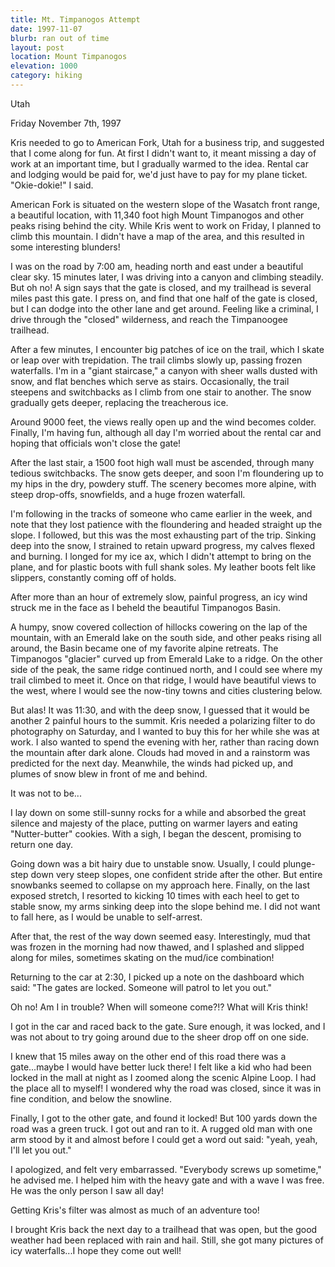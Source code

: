 ```yaml
---
title: Mt. Timpanogos Attempt
date: 1997-11-07
blurb: ran out of time
layout: post
location: Mount Timpanogos
elevation: 1000
category: hiking
---
```


Utah

Friday November 7th, 1997

Kris needed to go to American Fork, Utah for a business trip,
and suggested that I come along for fun. At first I didn't want
to, it meant missing a day of work at an important time, but I
gradually warmed to the idea. Rental car and lodging would be
paid for, we'd just have to pay for my plane ticket.
"Okie-dokie!" I said.

American Fork is situated on the western slope of the Wasatch
front range, a beautiful location, with 11,340 foot high Mount
Timpanogos and other peaks rising behind the city. While Kris
went to work on Friday, I planned to climb this mountain. I
didn't have a map of the area, and this resulted in some
interesting blunders!

I was on the road by 7:00 am, heading north and east under a
beautiful clear sky. 15 minutes later, I was driving into a
canyon and climbing steadily. But oh no! A sign says that the
gate is closed, and my trailhead is several miles past this gate.
I press on, and find that one half of the gate is closed, but I
can dodge into the other lane and get around. Feeling like a
criminal, I drive through the "closed" wilderness, and
reach the Timpanoogee trailhead.

After a few minutes, I encounter big patches of ice on the
trail, which I skate or leap over with trepidation. The trail
climbs slowly up, passing frozen waterfalls. I'm in a "giant
staircase," a canyon with sheer walls dusted with snow, and
flat benches which serve as stairs. Occasionally, the trail
steepens and switchbacks as I climb from one stair to another.
The snow gradually gets deeper, replacing the treacherous ice. 

Around 9000 feet, the views really open up and the wind
becomes colder. Finally, I'm having fun, although all day I'm
worried about the rental car and hoping that officials won't
close the gate!

After the last stair, a 1500 foot high wall must be ascended,
through many tedious switchbacks. The snow gets deeper, and soon
I'm floundering up to my hips in the dry, powdery stuff. The
scenery becomes more alpine, with steep drop-offs, snowfields,
and a huge frozen waterfall.

I'm following in the tracks of someone who came earlier in the
week, and note that they lost patience with the floundering and
headed straight up the slope. I followed, but this was the most
exhausting part of the trip. Sinking deep into the snow, I
strained to retain upward progress, my calves flexed and burning.
I longed for my ice ax, which I didn't attempt to bring on the
plane, and for plastic boots with full shank soles. My leather
boots felt like slippers, constantly coming off of holds.

After more than an hour of extremely slow, painful progress,
an icy wind struck me in the face as I beheld the beautiful
Timpanogos Basin.

A humpy, snow covered collection of hillocks cowering on the
lap of the mountain, with an Emerald lake on the south side, and
other peaks rising all around, the Basin became one of my
favorite alpine retreats. The Timpanogos "glacier"
curved up from Emerald Lake to a ridge. On the other side of the
peak, the same ridge continued north, and I could see where my
trail climbed to meet it. Once on that ridge, I would have
beautiful views to the west, where I would see the now-tiny towns
and cities clustering below.

But alas! It was 11:30, and with the deep snow, I guessed that
it would be another 2 painful hours to the summit. Kris needed a
polarizing filter to do photography on Saturday, and I wanted to
buy this for her while she was at work. I also wanted to spend
the evening with her, rather than racing down the mountain after
dark alone. Clouds had moved in and a rainstorm was predicted for
the next day. Meanwhile, the winds had picked up, and plumes of
snow blew in front of me and behind.

It was not to be...

I lay down on some still-sunny rocks for a while and absorbed
the great silence and majesty of the place, putting on warmer
layers and eating "Nutter-butter" cookies. With a sigh,
I began the descent, promising to return one day.

Going down was a bit hairy due to unstable snow. Usually, I
could plunge-step down very steep slopes, one confident stride
after the other. But entire snowbanks seemed to collapse on my
approach here. Finally, on the last exposed stretch, I resorted
to kicking 10 times with each heel to get to stable snow, my arms
sinking deep into the slope behind me. I did not want to fall
here, as I would be unable to self-arrest.

After that, the rest of the way down seemed easy.
Interestingly, mud that was frozen in the morning had now thawed,
and I splashed and slipped along for miles, sometimes skating on
the mud/ice combination!

Returning to the car at 2:30, I picked up a note on the
dashboard which said: "The gates are locked. Someone will
patrol to let you out."

Oh no! Am I in trouble? When will someone come?!? What will
Kris think!

I got in the car and raced back to the gate. Sure enough, it
was locked, and I was not about to try going around due to the
sheer drop off on one side.

I knew that 15 miles away on the other end of this road there
was a gate...maybe I would have better luck there! I felt like a
kid who had been locked in the mall at night as I zoomed along
the scenic Alpine Loop. I had the place all to myself! I wondered
why the road was closed, since it was in fine condition, and
below the snowline.

Finally, I got to the other gate, and found it locked! But 100
yards down the road was a green truck. I got out and ran to it. A
rugged old man with one arm stood by it and almost before I could
get a word out said: "yeah, yeah, I'll let you out."

I apologized, and felt very embarrassed. "Everybody
screws up sometime," he advised me. I helped him with the
heavy gate and with a wave I was free. He was the only person I
saw all day!

Getting Kris's filter was almost as much of an adventure too!

I brought Kris back the next day to a trailhead that was open,
but the good weather had been replaced with rain and hail. Still,
she got many pictures of icy waterfalls...I hope they come out
well!

